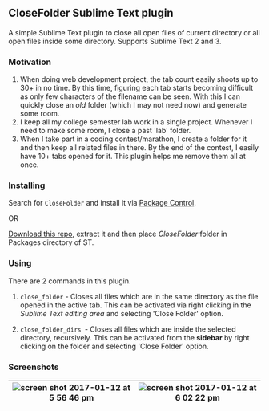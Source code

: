 ## CloseFolder Sublime Text plugin

A simple Sublime Text plugin to close all open files of current directory or all open files inside some directory. Supports Sublime Text 2 and 3.


### Motivation

1. When doing web development project, the tab count easily shoots up to 30+ in no time. By this time, figuring each tab starts becoming difficult as only few characters of the filename can be seen. With this I can quickly close an *old* folder (which I may not need now) and generate some room.
2. I keep all my college semester lab work in a single project. Whenever I need to make some room, I close a past 'lab' folder.
3. When I take part in a coding contest/marathon, I create a folder for it and then keep all related files in there. By the end of the contest, I easily have 10+ tabs opened for it. This plugin helps me remove them all at once.


### Installing

Search for `CloseFolder` and install it via [Package Control](https://packagecontrol.io).

OR

[Download this repo](https://github.com/aviaryan/CloseFolder/archive/master.zip), extract it and then place *CloseFolder* folder in Packages directory of ST.


### Using

There are 2 commands in this plugin.

1. `close_folder` - Closes all files which are in the same directory as the file opened in the active tab. This can be activated via right clicking in the *Sublime Text editing area* and selecting 'Close Folder' option.

2. `close_folder_dirs `- Closes all files which are inside the selected directory, recursively. This can be activated from the **sidebar** by right clicking on the folder and selecting 'Close Folder' option.


### Screenshots

| ![screen shot 2017-01-12 at 5 56 46 pm](https://cloud.githubusercontent.com/assets/4047597/21889999/9fce05d4-d8f1-11e6-94d1-76c0c05dc5e0.png) | ![screen shot 2017-01-12 at 6 02 22 pm](https://cloud.githubusercontent.com/assets/4047597/21890001/a0ab27f2-d8f1-11e6-9941-b12e6d90f9c1.png) |
|----|----|
